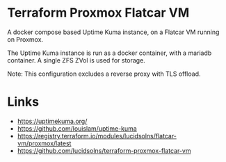 # Terraform Proxmox Flatcar VM

A docker compose based Uptime Kuma instance, on a Flatcar VM running on Proxmox.

The Uptime Kuma instance is run as a docker container, with a mariadb container.
A single ZFS ZVol is used for storage.


Note: This configuration excludes a reverse proxy with TLS offload.

# Links

- https://uptimekuma.org/
- https://github.com/louislam/uptime-kuma
- https://registry.terraform.io/modules/lucidsolns/flatcar-vm/proxmox/latest
- https://github.com/lucidsolns/terraform-proxmox-flatcar-vm